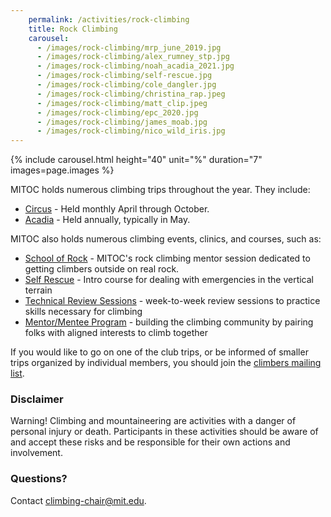 ```yaml
---
    permalink: /activities/rock-climbing
    title: Rock Climbing
    carousel:
      - /images/rock-climbing/mrp_june_2019.jpg
      - /images/rock-climbing/alex_rumney_stp.jpg
      - /images/rock-climbing/noah_acadia_2021.jpg
      - /images/rock-climbing/self-rescue.jpg
      - /images/rock-climbing/cole_dangler.jpg
      - /images/rock-climbing/christina_rap.jpeg
      - /images/rock-climbing/matt_clip.jpeg
      - /images/rock-climbing/epc_2020.jpg
      - /images/rock-climbing/james_moab.jpg
      - /images/rock-climbing/nico_wild_iris.jpg
---
```

{% include carousel.html height="40" unit="%" duration="7" images=page.images %}

MITOC holds numerous climbing trips throughout the year. They include:

*   [Circus](/events/circus) - Held monthly April through October.
*   [Acadia](/events/acadia) - Held annually, typically in May.

MITOC also holds numerous climbing events, clinics, and courses, such as:

*   [School of Rock](/events/school-of-rock) - MITOC's rock climbing mentor session dedicated to getting climbers outside on real rock.
*   [Self Rescue](/events/courses) - Intro course for dealing with emergencies in the vertical terrain
*   [Technical Review Sessions](/events/trs) - week-to-week review sessions to practice skills necessary for climbing
*   [Mentor/Mentee Program](/activities/rock-climbing/mentor-mentee) - building the climbing community by pairing folks with aligned interests to climb together

If you would like to go on one of the club trips, or be informed of smaller trips organized by individual members, you should join the [climbers mailing list](http://mailman.mit.edu/mailman/listinfo/climbers).

### Disclaimer

Warning! Climbing and mountaineering are activities with a danger of personal injury or death. Participants in these activities should be aware of and accept these risks and be responsible for their own actions and involvement.

### Questions?

Contact [climbing-chair@mit.edu](mailto:climbing-chair@mit.edu).
